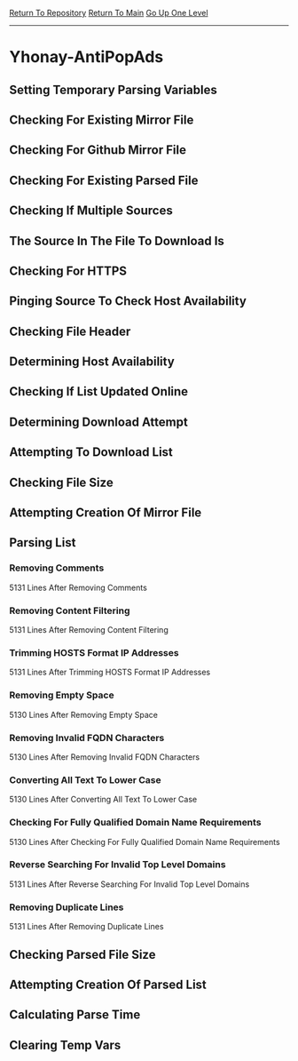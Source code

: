 [Return To Repository](https://github.com/deathbybandaid/piholeparser/)
[Return To Main](https://github.com/deathbybandaid/piholeparser/blob/master/RecentRunLogs/Mainlog.md)
[Go Up One Level](https://github.com/deathbybandaid/piholeparser/blob/master/RecentRunLogs/TopLevelScripts/30-Processing-Blacklists.md)
____________________________________
# Yhonay-AntiPopAds
## Setting Temporary Parsing Variables
## Checking For Existing Mirror File
## Checking For Github Mirror File
## Checking For Existing Parsed File
## Checking If Multiple Sources
## The Source In The File To Download Is
## Checking For HTTPS
## Pinging Source To Check Host Availability
## Checking File Header
## Determining Host Availability
## Checking If List Updated Online
## Determining Download Attempt
## Attempting To Download List
## Checking File Size
## Attempting Creation Of Mirror File
## Parsing List
### Removing Comments
5131 Lines After Removing Comments
### Removing Content Filtering
5131 Lines After Removing Content Filtering
### Trimming HOSTS Format IP Addresses
5131 Lines After Trimming HOSTS Format IP Addresses
### Removing Empty Space
5130 Lines After Removing Empty Space
### Removing Invalid FQDN Characters
5130 Lines After Removing Invalid FQDN Characters
### Converting All Text To Lower Case
5130 Lines After Converting All Text To Lower Case
### Checking For Fully Qualified Domain Name Requirements
5130 Lines After Checking For Fully Qualified Domain Name Requirements
### Reverse Searching For Invalid Top Level Domains
5131 Lines After Reverse Searching For Invalid Top Level Domains
### Removing Duplicate Lines
5131 Lines After Removing Duplicate Lines
## Checking Parsed File Size
## Attempting Creation Of Parsed List
## Calculating Parse Time
## Clearing Temp Vars
